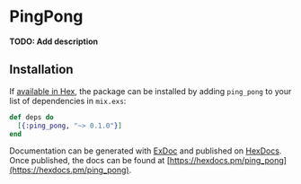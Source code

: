 # PingPong

**TODO: Add description**

## Installation

If [available in Hex](https://hex.pm/docs/publish), the package can be installed
by adding `ping_pong` to your list of dependencies in `mix.exs`:

```elixir
def deps do
  [{:ping_pong, "~> 0.1.0"}]
end
```

Documentation can be generated with [ExDoc](https://github.com/elixir-lang/ex_doc)
and published on [HexDocs](https://hexdocs.pm). Once published, the docs can
be found at [https://hexdocs.pm/ping_pong](https://hexdocs.pm/ping_pong).

